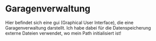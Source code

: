 # Garagenverwaltung
Hier befindet sich eine gui (Graphical User Interface), die eine Garagenverwaltung darstellt. Ich habe dabei für die Datenspeicherung externe Dateien verwendet, wo mein Path initialisiert ist!
